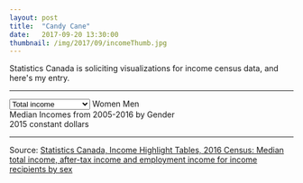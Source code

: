```yaml
---
layout: post
title:  "Candy Cane"
date:   2017-09-20 13:30:00
thumbnail: /img/2017/09/incomeThumb.jpg
---
```


Statistics Canada is soliciting visualizations for income census data, and here's my entry.

* * *

<div id="legend">
	<select id="incomeType">
		<option value="totalIncome" selected>Total income</option>
		<option value="afterTaxIncome">After-tax income</option>
		<option value="employmentIncome">Employment income</option>
	</select>
	<span class="womenLegend">Women</span>
	<span class="menLegend">Men</span>
</div>

<div class="chartTitle">Median Incomes from 2005-2016 by Gender</div>
<div class="chartSubTitle">2015 constant dollars</div>

<div id="incomes"></div>

* * *

Source: [Statistics Canada, Income Highlight Tables, 2016 Census: Median total income, after-tax income and employment income for income recipients by sex](http://www12.statcan.gc.ca/census-recensement/2016/dp-pd/hlt-fst/inc-rev/index-eng.cfm)

<style>{% include 2017/09/income.css %}</style>

<script src="//d3js.org/d3.v4.min.js"></script>
<script>{% include 2017/09/income.js %}</script>